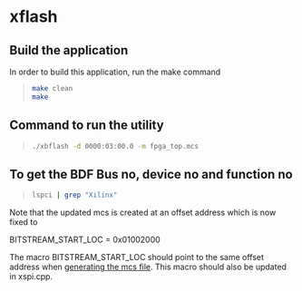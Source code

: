 # xflash

Build the application
-----------------------
In order to build this application, run the make command
>
>```bash
> make clean
> make
>

Command to run the utility
-----------------------------
>
>```bash
> ./xbflash -d 0000:03:00.0 -m fpga_top.mcs
>

To get the BDF Bus no, device no and function no
---------------------------------------------------------
>
>```bash
> lspci | grep "Xilinx"
>

Note that the updated mcs is created at an offset address which is now fixed to 

BITSTREAM_START_LOC = 0x01002000 

The macro BITSTREAM_START_LOC should point to the same offset address when [generating the mcs file](../../app_pcie_qspi/mcs_tools/u50_mcs.tcl).
This macro should also be updated in xspi.cpp.
